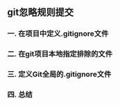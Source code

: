 ## git忽略规则提交

### 一. 在项目中定义.gitignore文件

### 二. 在git项目本地指定排除的文件


### 三. 定义Git全局的.gitignore文件

### 四. 总结